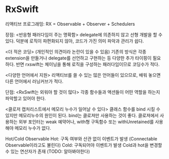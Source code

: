 #  RxSwift


리액티브 프로그래밍:
RX = Observable + Observer + Schedulers


장점:
<반응형 패러다임이 주는 명확함>
delegate에 의존하지 않고 선형 개발을 할 수 있다.
덕분에 로직이 파편화되지 않아, 코드가 가진 의미 파악과 관리가 쉽다.
 
 <더 적은 코딩> (개인적인 의견이라 논란이 있을 수 있음)
기존의 방식은 각종 extension을 만들거나 delegate를 선언하고 구현하는 등 다양한 추가 타이핑이 필요하다.
반면 rxswift는 체이닝을 통해 로직을 구성하는 패러다임이므로 코딩수가 적다. 


<다양한 언어에서 지원>
리액티브를 쓸 수 있는 많은 언어들이 있으므로, 배워 놓으면 다른 언어에서 러닝커브가 적다.



단점:
<RxSwift는 외워야 할 것이 많다>
각종 함수들과 액션들이 어떤 역할을 하는지 파악할고 있어야 한다.

<클로저 캡처리스트에서 메모리 누수가 일어날 수 있다>
클래스 함수를 bind 시킬 수 있지만 메모리누수의 원인이 된다.
bind는 클로져만 사용하는 것이 좋다.
클로져에서 사용하는 외부 포인터는 weak 예약어나, with형 구독함수 또는 withUnretained를 사용해야 메모리 누수가 없다.


Hot/Cold Observable
Hot: 구독 여부와 산관 없이 이벤트가 발생 (Connectable Observable이라고도 불린다)
Cold: 구독되어야 이벤트가 발생
Cold과 hot을 변경할 수 있는 연산자가 존재 (TODO: 알아봐야한다)
